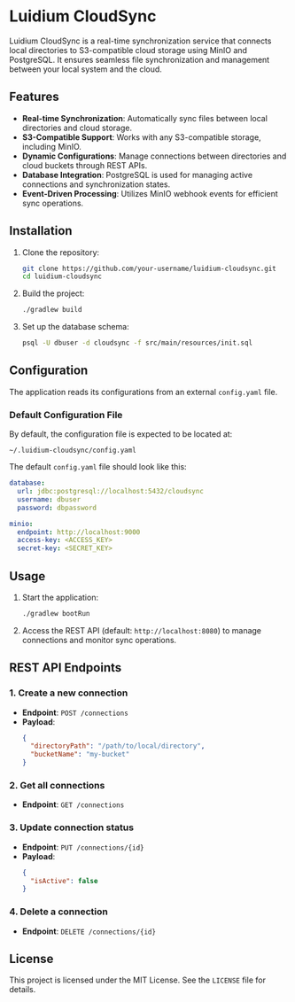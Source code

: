 # **Luidium CloudSync**

Luidium CloudSync is a real-time synchronization service that connects local directories to S3-compatible cloud storage using MinIO and PostgreSQL. It ensures seamless file synchronization and management between your local system and the cloud.

## **Features**

- **Real-time Synchronization**: Automatically sync files between local directories and cloud storage.
- **S3-Compatible Support**: Works with any S3-compatible storage, including MinIO.
- **Dynamic Configurations**: Manage connections between directories and cloud buckets through REST APIs.
- **Database Integration**: PostgreSQL is used for managing active connections and synchronization states.
- **Event-Driven Processing**: Utilizes MinIO webhook events for efficient sync operations.

## **Installation**

1. Clone the repository:

   ```bash
   git clone https://github.com/your-username/luidium-cloudsync.git
   cd luidium-cloudsync
   ```

2. Build the project:

   ```bash
   ./gradlew build
   ```

3. Set up the database schema:
   ```bash
   psql -U dbuser -d cloudsync -f src/main/resources/init.sql
   ```

## **Configuration**

The application reads its configurations from an external `config.yaml` file.

### **Default Configuration File**

By default, the configuration file is expected to be located at:

```
~/.luidium-cloudsync/config.yaml
```

The default `config.yaml` file should look like this:

```yaml
database:
  url: jdbc:postgresql://localhost:5432/cloudsync
  username: dbuser
  password: dbpassword

minio:
  endpoint: http://localhost:9000
  access-key: <ACCESS_KEY>
  secret-key: <SECRET_KEY>
```

## **Usage**

1. Start the application:

   ```bash
   ./gradlew bootRun
   ```

2. Access the REST API (default: `http://localhost:8080`) to manage connections and monitor sync operations.

## **REST API Endpoints**

### **1. Create a new connection**

- **Endpoint**: `POST /connections`
- **Payload**:
  ```json
  {
    "directoryPath": "/path/to/local/directory",
    "bucketName": "my-bucket"
  }
  ```

### **2. Get all connections**

- **Endpoint**: `GET /connections`

### **3. Update connection status**

- **Endpoint**: `PUT /connections/{id}`
- **Payload**:
  ```json
  {
    "isActive": false
  }
  ```

### **4. Delete a connection**

- **Endpoint**: `DELETE /connections/{id}`

## **License**

This project is licensed under the MIT License. See the `LICENSE` file for details.
